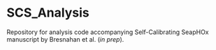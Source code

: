 # SCS_Analysis
Repository for analysis code accompanying Self-Calibrating SeapHOx manuscript by Bresnahan et al. (*in prep*).
